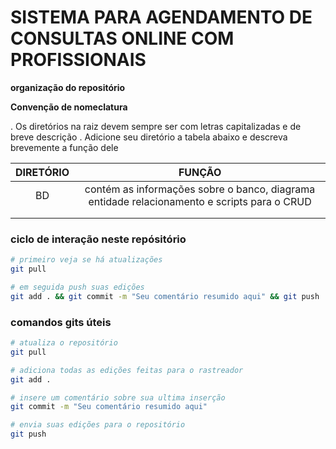# SISTEMA PARA AGENDAMENTO DE CONSULTAS ONLINE COM PROFISSIONAIS

**organização do repositório**

**Convenção de nomeclatura**

.	Os diretórios na raiz devem sempre ser com letras capitalizadas e de breve descrição
.	Adicione seu diretório a tabela abaixo e descreva brevemente a função dele

| DIRETÓRIO |                                            FUNÇÃO                                           |
|:---------:|:-------------------------------------------------------------------------------------------:|
|     BD    | contém as informações sobre o banco, diagrama entidade relacionamento e scripts para o CRUD |
|           |                                                                                             |
|           |                                                                                             |

### ciclo de interação neste repósitório

```bash
# primeiro veja se há atualizações
git pull

# em seguida push suas edições
git add . && git commit -m "Seu comentário resumido aqui" && git push
```

### comandos gits úteis

```bash
# atualiza o repositório
git pull

# adiciona todas as edições feitas para o rastreador
git add .

# insere um comentário sobre sua ultima inserção
git commit -m "Seu comentário resumido aqui"

# envia suas edições para o repositório
git push
```
